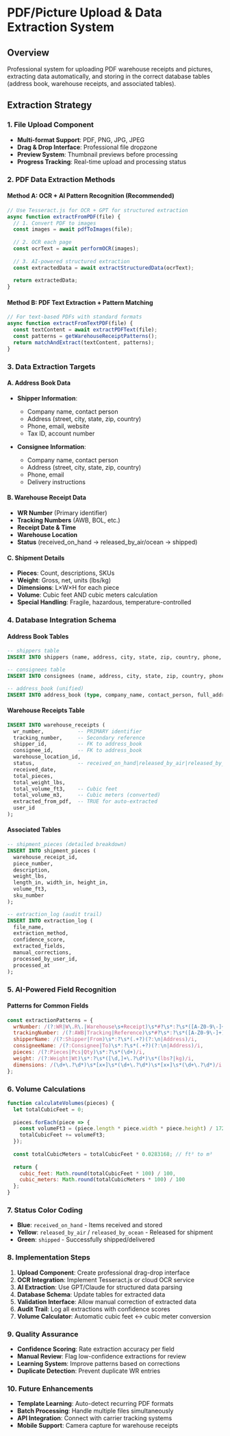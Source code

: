 # PDF/Picture Upload & Data Extraction System

## Overview
Professional system for uploading PDF warehouse receipts and pictures, extracting data automatically, and storing in the correct database tables (address book, warehouse receipts, and associated tables).

## Extraction Strategy

### 1. File Upload Component
- **Multi-format Support**: PDF, PNG, JPG, JPEG
- **Drag & Drop Interface**: Professional file dropzone 
- **Preview System**: Thumbnail previews before processing
- **Progress Tracking**: Real-time upload and processing status

### 2. PDF Data Extraction Methods

#### Method A: OCR + AI Pattern Recognition (Recommended)
```javascript
// Use Tesseract.js for OCR + GPT for structured extraction
async function extractFromPDF(file) {
  // 1. Convert PDF to images
  const images = await pdfToImages(file);
  
  // 2. OCR each page
  const ocrText = await performOCR(images);
  
  // 3. AI-powered structured extraction
  const extractedData = await extractStructuredData(ocrText);
  
  return extractedData;
}
```

#### Method B: PDF Text Extraction + Pattern Matching
```javascript
// For text-based PDFs with standard formats
async function extractFromTextPDF(file) {
  const textContent = await extractPDFText(file);
  const patterns = getWarehouseReceiptPatterns();
  return matchAndExtract(textContent, patterns);
}
```

### 3. Data Extraction Targets

#### A. Address Book Data
- **Shipper Information**:
  - Company name, contact person
  - Address (street, city, state, zip, country)
  - Phone, email, website
  - Tax ID, account number

- **Consignee Information**:
  - Company name, contact person  
  - Address (street, city, state, zip, country)
  - Phone, email
  - Delivery instructions

#### B. Warehouse Receipt Data
- **WR Number** (Primary identifier)
- **Tracking Numbers** (AWB, BOL, etc.)
- **Receipt Date & Time**
- **Warehouse Location**
- **Status** (received_on_hand → released_by_air/ocean → shipped)

#### C. Shipment Details
- **Pieces**: Count, descriptions, SKUs
- **Weight**: Gross, net, units (lbs/kg)
- **Dimensions**: L×W×H for each piece
- **Volume**: Cubic feet AND cubic meters calculation
- **Special Handling**: Fragile, hazardous, temperature-controlled

### 4. Database Integration Schema

#### Address Book Tables
```sql
-- shippers table
INSERT INTO shippers (name, address, city, state, zip, country, phone, email)

-- consignees table  
INSERT INTO consignees (name, address, city, state, zip, country, phone, email)

-- address_book (unified)
INSERT INTO address_book (type, company_name, contact_person, full_address, phone, email)
```

#### Warehouse Receipts Table
```sql
INSERT INTO warehouse_receipts (
  wr_number,           -- PRIMARY identifier
  tracking_number,     -- Secondary reference
  shipper_id,          -- FK to address_book
  consignee_id,        -- FK to address_book
  warehouse_location_id,
  status,              -- received_on_hand|released_by_air|released_by_ocean|shipped
  received_date,
  total_pieces,
  total_weight_lbs,
  total_volume_ft3,    -- Cubic feet
  total_volume_m3,     -- Cubic meters (converted)
  extracted_from_pdf,  -- TRUE for auto-extracted
  user_id
);
```

#### Associated Tables
```sql
-- shipment_pieces (detailed breakdown)
INSERT INTO shipment_pieces (
  warehouse_receipt_id,
  piece_number,
  description,
  weight_lbs,
  length_in, width_in, height_in,
  volume_ft3,
  sku_number
);

-- extraction_log (audit trail)
INSERT INTO extraction_log (
  file_name,
  extraction_method,
  confidence_score,
  extracted_fields,
  manual_corrections,
  processed_by_user_id,
  processed_at
);
```

### 5. AI-Powered Field Recognition

#### Patterns for Common Fields
```javascript
const extractionPatterns = {
  wrNumber: /(?:WR|W\.R\.|Warehouse\s+Receipt)\s*#?\s*:?\s*([A-Z0-9\-]+)/i,
  trackingNumber: /(?:AWB|Tracking|Reference)\s*#?\s*:?\s*([A-Z0-9\-]+)/i,
  shipperName: /(?:Shipper|From)\s*:?\s*(.+?)(?:\n|Address)/i,
  consigneeName: /(?:Consignee|To)\s*:?\s*(.+?)(?:\n|Address)/i,
  pieces: /(?:Pieces|Pcs|Qty)\s*:?\s*(\d+)/i,
  weight: /(?:Weight|Wt)\s*:?\s*([\d,]+\.?\d*)\s*(lbs?|kg)/i,
  dimensions: /(\d+\.?\d*)\s*[x×]\s*(\d+\.?\d*)\s*[x×]\s*(\d+\.?\d*)/i
};
```

### 6. Volume Calculations
```javascript
function calculateVolumes(pieces) {
  let totalCubicFeet = 0;
  
  pieces.forEach(piece => {
    const volumeFt3 = (piece.length * piece.width * piece.height) / 1728; // in³ to ft³
    totalCubicFeet += volumeFt3;
  });
  
  const totalCubicMeters = totalCubicFeet * 0.0283168; // ft³ to m³
  
  return {
    cubic_feet: Math.round(totalCubicFeet * 100) / 100,
    cubic_meters: Math.round(totalCubicMeters * 100) / 100
  };
}
```

### 7. Status Color Coding
- **Blue**: `received_on_hand` - Items received and stored
- **Yellow**: `released_by_air` / `released_by_ocean` - Released for shipment
- **Green**: `shipped` - Successfully shipped/delivered

### 8. Implementation Steps

1. **Upload Component**: Create professional drag-drop interface
2. **OCR Integration**: Implement Tesseract.js or cloud OCR service
3. **AI Extraction**: Use GPT/Claude for structured data parsing
4. **Database Schema**: Update tables for extracted data
5. **Validation Interface**: Allow manual correction of extracted data
6. **Audit Trail**: Log all extractions with confidence scores
7. **Volume Calculator**: Automatic cubic feet ↔ cubic meter conversion

### 9. Quality Assurance
- **Confidence Scoring**: Rate extraction accuracy per field
- **Manual Review**: Flag low-confidence extractions for review
- **Learning System**: Improve patterns based on corrections
- **Duplicate Detection**: Prevent duplicate WR entries

### 10. Future Enhancements
- **Template Learning**: Auto-detect recurring PDF formats
- **Batch Processing**: Handle multiple files simultaneously
- **API Integration**: Connect with carrier tracking systems
- **Mobile Support**: Camera capture for warehouse receipts